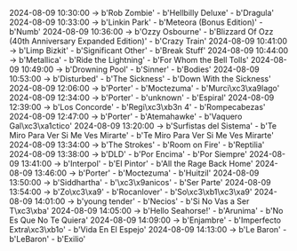 2024-08-09 10:30:00 -> b'Rob Zombie' - b'Hellbilly Deluxe' - b'Dragula'
2024-08-09 10:33:00 -> b'Linkin Park' - b'Meteora (Bonus Edition)' - b'Numb'
2024-08-09 10:36:00 -> b'Ozzy Osbourne' - b'Blizzard Of Ozz (40th Anniversary Expanded Edition)' - b'Crazy Train'
2024-08-09 10:41:00 -> b'Limp Bizkit' - b'Significant Other' - b'Break Stuff'
2024-08-09 10:44:00 -> b'Metallica' - b'Ride the Lightning' - b'For Whom the Bell Tolls'
2024-08-09 10:49:00 -> b'Drowning Pool' - b'Sinner' - b'Bodies'
2024-08-09 10:53:00 -> b'Disturbed' - b'The Sickness' - b'Down With the Sickness'
2024-08-09 12:06:00 -> b'Porter' - b'Moctezuma' - b'Murci\xc3\xa9lago'
2024-08-09 12:34:00 -> b'Porter' - b'unknown' - b'Espiral'
2024-08-09 12:39:00 -> b'Los Concorde' - b'Regi\xc3\xb3n 4' - b'Rompecabezas'
2024-08-09 12:47:00 -> b'Porter' - b'Atemahawke' - b'Vaquero Gal\xc3\xa1ctico'
2024-08-09 13:20:00 -> b'Surfistas del Sistema' - b'Te Miro Para Ver Si Me Ves Mirarte' - b'Te Miro Para Ver Si Me Ves Mirarte'
2024-08-09 13:34:00 -> b'The Strokes' - b'Room on Fire' - b'Reptilia'
2024-08-09 13:38:00 -> b'DLD' - b'Por Encima' - b'Por Siempre'
2024-08-09 13:41:00 -> b'Interpol' - b'El Pintor' - b'All the Rage Back Home'
2024-08-09 13:46:00 -> b'Porter' - b'Moctezuma' - b'Huitzil'
2024-08-09 13:50:00 -> b'Siddhartha' - b'\xc3\x9anicos' - b'Ser Parte'
2024-08-09 13:54:00 -> b'Zo\xc3\xa9' - b'Rocanlover' - b'So\xc3\xb1\xc3\xa9'
2024-08-09 14:01:00 -> b'young tender' - b'Necios' - b'Si No Vas a Ser T\xc3\xba'
2024-08-09 14:05:00 -> b'Hello Seahorse!' - b'Arunima' - b'No Es Que No Te Quiera'
2024-08-09 14:09:00 -> b'Enjambre' - b'Imperfecto Extra\xc3\xb1o' - b'Vida En El Espejo'
2024-08-09 14:13:00 -> b'Le Baron' - b'LeBaron' - b'Exilio'
